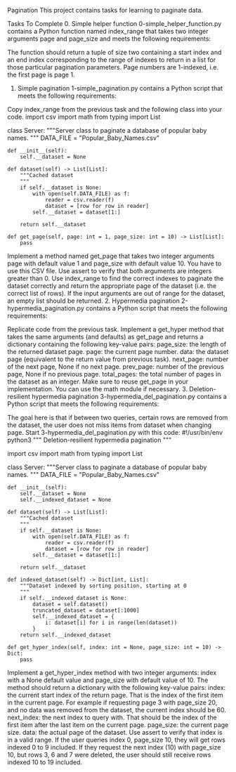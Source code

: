 Pagination
This project contains tasks for learning to paginate data.

Tasks To Complete
 0. Simple helper function
0-simple_helper_function.py contains a Python function named index_range that takes two integer arguments page and page_size and meets the following requirements:

The function should return a tuple of size two containing a start index and an end index corresponding to the range of indexes to return in a list for those particular pagination parameters.
Page numbers are 1-indexed, i.e. the first page is page 1.
 1. Simple pagination
1-simple_pagination.py contains a Python script that meets the following requirements:

Copy index_range from the previous task and the following class into your code.
import csv
import math
from typing import List


class Server:
    """Server class to paginate a database of popular baby names.
    """
    DATA_FILE = "Popular_Baby_Names.csv"

    def __init__(self):
        self.__dataset = None

    def dataset(self) -> List[List]:
        """Cached dataset
        """
        if self.__dataset is None:
            with open(self.DATA_FILE) as f:
                reader = csv.reader(f)
                dataset = [row for row in reader]
            self.__dataset = dataset[1:]

        return self.__dataset

    def get_page(self, page: int = 1, page_size: int = 10) -> List[List]:
        pass
Implement a method named get_page that takes two integer arguments page with default value 1 and page_size with default value 10.
You have to use this CSV file.
Use assert to verify that both arguments are integers greater than 0.
Use index_range to find the correct indexes to paginate the dataset correctly and return the appropriate page of the dataset (i.e. the correct list of rows).
If the input arguments are out of range for the dataset, an empty list should be returned.
 2. Hypermedia pagination
2-hypermedia_pagination.py contains a Python script that meets the following requirements:

Replicate code from the previous task.
Implement a get_hyper method that takes the same arguments (and defaults) as get_page and returns a dictionary containing the following key-value pairs:
page_size: the length of the returned dataset page.
page: the current page number.
data: the dataset page (equivalent to the return value from previous task).
next_page: number of the next page, None if no next page.
prev_page: number of the previous page, None if no previous page.
total_pages: the total number of pages in the dataset as an integer.
Make sure to reuse get_page in your implementation.
You can use the math module if necessary.
 3. Deletion-resilient hypermedia pagination
3-hypermedia_del_pagination.py contains a Python script that meets the following requirements:

The goal here is that if between two queries, certain rows are removed from the dataset, the user does not miss items from dataset when changing page.
Start 3-hypermedia_del_pagination.py with this code:
#!/usr/bin/env python3
"""
Deletion-resilient hypermedia pagination
"""

import csv
import math
from typing import List


class Server:
    """Server class to paginate a database of popular baby names.
    """
    DATA_FILE = "Popular_Baby_Names.csv"

    def __init__(self):
        self.__dataset = None
        self.__indexed_dataset = None

    def dataset(self) -> List[List]:
        """Cached dataset
        """
        if self.__dataset is None:
            with open(self.DATA_FILE) as f:
                reader = csv.reader(f)
                dataset = [row for row in reader]
            self.__dataset = dataset[1:]

        return self.__dataset

    def indexed_dataset(self) -> Dict[int, List]:
        """Dataset indexed by sorting position, starting at 0
        """
        if self.__indexed_dataset is None:
            dataset = self.dataset()
            truncated_dataset = dataset[:1000]
            self.__indexed_dataset = {
                i: dataset[i] for i in range(len(dataset))
            }
        return self.__indexed_dataset

    def get_hyper_index(self, index: int = None, page_size: int = 10) -> Dict:
        pass
Implement a get_hyper_index method with two integer arguments: index with a None default value and page_size with default value of 10.
The method should return a dictionary with the following key-value pairs:
index: the current start index of the return page. That is the index of the first item in the current page. For example if requesting page 3 with page_size 20, and no data was removed from the dataset, the current index should be 60.
next_index: the next index to query with. That should be the index of the first item after the last item on the current page.
page_size: the current page size.
data: the actual page of the dataset.
Use assert to verify that index is in a valid range.
If the user queries index 0, page_size 10, they will get rows indexed 0 to 9 included.
If they request the next index (10) with page_size 10, but rows 3, 6 and 7 were deleted, the user should still receive rows indexed 10 to 19 included.
